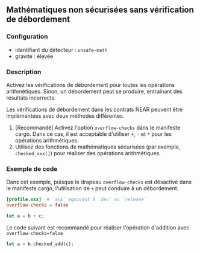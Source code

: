 
## Mathématiques non sécurisées sans vérification de débordement

### Configuration

* identifiant du détecteur : `unsafe-math`
* gravité : élevée

### Description

Activez les vérifications de débordement pour toutes les opérations arithmétiques. Sinon, un débordement peut se produire, entraînant des résultats incorrects.

Les vérifications de débordement dans les contrats NEAR peuvent être implémentées avec deux méthodes différentes.

1. \[Recommandé\] Activez l'option `overflow-checks` dans le manifeste cargo. Dans ce cas, il est acceptable d'utiliser `+`, `-` et `*` pour les opérations arithmétiques.
2. Utilisez des fonctions de mathématiques sécurisées (par exemple, `checked_xxx()`) pour réaliser des opérations arithmétiques.

### Exemple de code

Dans cet exemple, puisque le drapeau `overflow-checks` est désactivé dans le manifeste cargo, l'utilisation de `+` peut conduire à un débordement.

```toml
[profile.xxx]  # `xxx` équivaut à `dev` ou `release`
overflow-checks = false
```

```rust
let a = b + c;
```

Le code suivant est recommandé pour réaliser l'opération d'addition avec `overflow-checks=false`

```rust
let a = b.checked_add(c);
```
